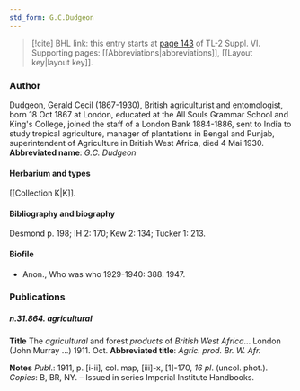 ```yaml
---
std_form: G.C.Dudgeon
---
```


> [!cite] BHL link: this entry starts at [page 143](https://www.biodiversitylibrary.org/page/33260131) of TL-2 Suppl. VI.
> Supporting pages: [[Abbreviations|abbreviations]], [[Layout key|layout key]].

### Author

Dudgeon, Gerald Cecil (1867-1930), British agriculturist and entomologist, born 18 Oct 1867 at London, educated at the All Souls Grammar School and King's College, joined the staff of a London Bank 1884-1886, sent to India to study tropical agriculture, manager of plantations in Bengal and Punjab, superintendent of Agriculture in British West Africa, died 4 Mai 1930. 
**Abbreviated name**: *G.C. Dudgeon*

#### Herbarium and types

[[Collection K|K]].

#### Bibliography and biography

Desmond p. 198; IH 2: 170; Kew 2: 134; Tucker 1: 213.

#### Biofile

- Anon., Who was who 1929-1940: 388. 1947.

### Publications

##### n.31.864. agricultural

**Title**
The *agricultural* and forest *products* of *British West Africa*... London (John Murray ...) 1911. Oct.
**Abbreviated title**: *Agric. prod. Br. W. Afr.*

**Notes**
*Publ*.: 1911, p. \[i-ii\], col. map, \[iii\]-x, \[1\]-170, *16 pl*. (uncol. phot.). *Copies*: B, BR, NY. – Issued in series Imperial Institute Handbooks.

